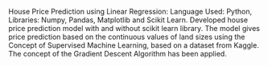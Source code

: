 House Price Prediction using Linear Regression: Language Used: Python, Libraries: Numpy, Pandas, Matplotlib and Scikit Learn. Developed house price prediction model with and without scikit learn library. The model gives price prediction based on the continuous values of land sizes using the Concept of Supervised Machine Learning, based on a dataset from Kaggle. The concept of the Gradient Descent Algorithm has been applied.
